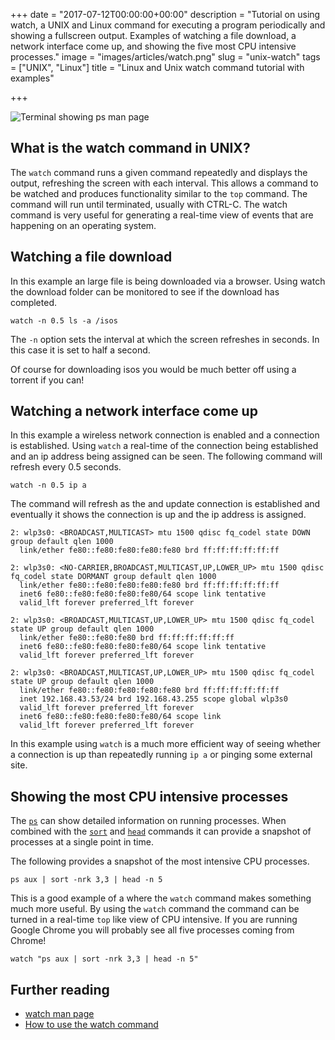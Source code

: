 +++
date = "2017-07-12T00:00:00+00:00"
description = "Tutorial on using watch, a UNIX and Linux command for executing a program periodically and showing a fullscreen output. Examples of watching a file download, a network interface come up, and showing the five most CPU intensive processes."
image = "images/articles/watch.png"
slug = "unix-watch"
tags = ["UNIX", "Linux"]
title = "Linux and Unix watch command tutorial with examples"

+++

![Terminal showing ps man page][2]

## What is the watch command in UNIX?

The `watch` command runs a given command repeatedly and displays the output, refreshing the screen with each interval. This allows a command to be watched and produces functionality similar to the `top` command. The command will run until terminated, usually with CTRL-C. The watch command is very useful for generating a real-time view of events that are happening on an operating system. 

## Watching a file download

In this example an large file is being downloaded via a browser. Using watch the download folder can be monitored to see if the download has completed.

    watch -n 0.5 ls -a /isos

The `-n` option sets the interval at which the screen refreshes in seconds. In this case it is set to half a second. 

Of course for downloading isos you would be much better off using a torrent if you can!

## Watching a network interface come up

In this example a wireless network connection is enabled and a connection is established. Using `watch` a real-time of the connection being established and an ip address being assigned can be seen. The following command will refresh every 0.5 seconds.

    watch -n 0.5 ip a

The command will refresh as the and update connection is established and eventually it shows the connection is up and the ip address is assigned.

    2: wlp3s0: <BROADCAST,MULTICAST> mtu 1500 qdisc fq_codel state DOWN group default qlen 1000
      link/ether fe80::fe80:fe80:fe80:fe80 brd ff:ff:ff:ff:ff:ff

    2: wlp3s0: <NO-CARRIER,BROADCAST,MULTICAST,UP,LOWER_UP> mtu 1500 qdisc fq_codel state DORMANT group default qlen 1000
      link/ether fe80::fe80:fe80:fe80:fe80 brd ff:ff:ff:ff:ff:ff
      inet6 fe80::fe80:fe80:fe80:fe80/64 scope link tentative
      valid_lft forever preferred_lft forever
                       
    2: wlp3s0: <BROADCAST,MULTICAST,UP,LOWER_UP> mtu 1500 qdisc fq_codel state UP group default qlen 1000
      link/ether fe80::fe80:fe80 brd ff:ff:ff:ff:ff:ff
      inet6 fe80::fe80:fe80:fe80:fe80/64 scope link tentative
      valid_lft forever preferred_lft forever

    2: wlp3s0: <BROADCAST,MULTICAST,UP,LOWER_UP> mtu 1500 qdisc fq_codel state UP group default qlen 1000
      link/ether fe80::fe80:fe80:fe80:fe80 brd ff:ff:ff:ff:ff:ff
      inet 192.168.43.53/24 brd 192.168.43.255 scope global wlp3s0
      valid_lft forever preferred_lft forever
      inet6 fe80::fe80:fe80:fe80:fe80/64 scope link
      valid_lft forever preferred_lft forever

In this example using `watch` is a much more efficient way of seeing whether a connection is up than repeatedly running `ip a` or pinging some external site.

## Showing the most CPU intensive processes

The [`ps`][4] can show detailed information on running processes. When combined with the [`sort`][5] and [`head`][6] commands it can provide a snapshot of processes at a single point in time.

The following provides a snapshot of the most intensive CPU processes. 

    ps aux | sort -nrk 3,3 | head -n 5

This is a good example of a where the `watch` command makes something much more useful. By using the `watch` command the command can be turned in a real-time `top` like view of CPU intensive. If you are running Google Chrome you will probably see all five processes coming from Chrome!
    
    watch "ps aux | sort -nrk 3,3 | head -n 5"

## Further reading 
* [watch man page][1]
* [How to use the watch command][3]

[1]: https://linux.die.net/man/1/watch
[2]: /images/articles/watch.png "Linux and Unix watch command"
[3]: http://www.linfo.org/watch.html
[4]: https://shapeshed.com/unix-ps/
[5]: https://shapeshed.com/unix-sort/
[6]: https://shapeshed.com/unix-head/
